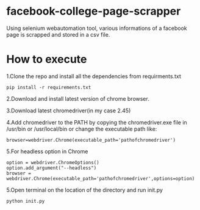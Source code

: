 # facebook-college-page-scrapper
Using selenium webautomation tool, various informations of a facebook page is scrapped and stored in a csv file.

# How to execute

1.Clone the repo and install all the dependencies from requirments.txt
    
    pip install -r requirements.txt
    
2.Download and install latest version of chrome browser.

3.Download latest chromedriver(in my case 2.45)

4.Add chromedriver to the PATH by copying the chromedriver.exe file in /usr/bin or /usr/local/bin or change the executable path like:
    
    browser=webdriver.Chrome(executable_path='pathofchromedriver')

5.For headless option in Chrome
                   
    option = webdriver.ChromeOptions()
    option.add_argument("--headless")
    browser = webdriver.Chrome(executable_path='pathofchromedriver',options=option)


5.Open terminal on the location of the directory and run init.py

    python init.py
